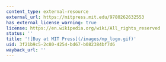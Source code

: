 ```yaml
---
content_type: external-resource
external_url: https://mitpress.mit.edu/9780262632553
has_external_license_warning: true
license: https://en.wikipedia.org/wiki/All_rights_reserved
status: ''
title: '![Buy at MIT Press](/images/mp_logo.gif)'
uid: 3f21b9c5-2c80-4254-bd67-b082384bf7d6
wayback_url: ''
---
```

